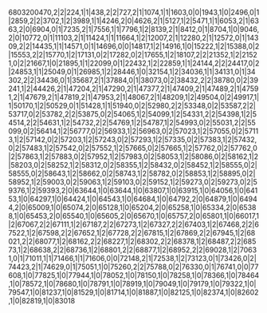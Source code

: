6803200470,2|2|224,1|1|438,2|2|727,2|1|1074,1|1|1603,0|0|1943,1|0|2496,0|1|2859,2|2|3702,1|2|3989,1|1|4246,2|0|4626,2|1|5127,1|2|5471,1|1|6053,2|1|6363,2|0|6904,0|1|7235,2|1|7556,1|1|7796,1|2|8139,2|1|8412,0|1|8704,1|0|9046,2|0|10772,0|1|11103,2|1|11424,1|1|11664,1|2|12007,2|1|12280,2|1|12572,0|1|14309,2|2|14435,1|1|14571,0|1|14696,0|0|14817,1|2|14916,1|0|15222,1|2|15388,0|2|15553,2|2|15770,1|2|17131,0|2|17282,0|2|17655,1|2|18107,2|2|21352,1|2|21521,0|2|21667,1|0|21895,1|1|22099,0|1|22432,1|2|22859,1|1|24144,2|2|24417,0|2|24853,1|1|25049,0|1|26985,1|2|28446,1|0|32154,1|2|34036,1|1|34131,0|1|34302,2|2|34436,0|1|35687,2|1|37884,0|1|38073,0|2|38432,2|2|38780,0|2|39241,1|2|44426,2|1|47204,2|1|47290,2|1|47377,2|1|47409,2|1|47489,2|1|47591,2|1|47679,2|1|47819,2|1|47953,2|1|48067,2|1|48209,1|2|49504,0|2|49917,1|1|50170,1|2|50529,0|1|51428,1|1|51940,0|2|52980,2|2|53348,0|2|53587,2|2|53717,0|2|53782,2|2|53875,0|2|54065,1|2|54099,1|2|54331,2|2|54398,1|2|54514,2|2|54631,1|2|54732,2|2|54769,1|2|54787,1|2|54993,0|2|55031,2|2|55099,0|2|56414,1|2|56777,0|2|56933,1|2|56963,0|2|57023,1|2|57055,0|2|57113,1|2|57142,0|2|57203,1|2|57243,0|2|57293,1|2|57335,0|2|57383,1|2|57432,0|2|57483,1|2|57542,0|2|57552,1|2|57665,0|2|57665,1|2|57762,0|2|57762,0|2|57863,1|2|57883,0|2|57952,1|2|57983,0|2|58053,1|2|58086,0|2|58162,1|2|58203,0|2|58252,1|2|58312,0|2|58355,1|2|58432,0|2|58452,1|2|58555,0|2|58555,0|2|58643,1|2|58662,0|2|58743,1|2|58782,0|2|58853,1|2|58895,0|2|58952,1|2|59003,0|2|59063,1|2|59103,0|2|59152,1|2|59273,0|2|59273,0|2|59376,1|2|59393,2|0|63644,1|0|63644,1|0|63807,1|0|63915,1|0|64056,1|0|64153,1|0|64297,1|0|64424,1|0|64543,1|0|64684,1|0|64792,2|0|64879,1|0|64944,2|0|65009,1|0|65074,2|0|65128,1|0|65204,2|0|65258,1|0|65334,2|0|65388,1|0|65453,2|0|65540,1|0|65605,2|0|65670,1|0|65757,2|0|65801,1|0|66017,1|2|67067,2|2|67111,1|2|67187,2|2|67273,1|2|67327,2|2|67403,1|2|67468,2|2|67522,1|2|67598,2|2|67652,1|2|67728,2|2|67815,1|2|67869,2|2|67945,1|2|68021,2|2|68077,1|2|68162,2|2|68227,1|2|68302,2|2|68378,1|2|68487,2|2|68573,1|2|68638,2|2|68736,1|2|68801,2|2|68877,1|2|68952,2|2|69028,1|2|70631,0|1|71011,1|1|71466,1|1|71606,0|0|72148,2|1|72538,1|2|73123,0|1|73426,0|2|74423,2|1|74629,0|1|75051,1|0|75260,2|2|75788,0|2|76330,0|1|76741,0|0|77608,1|0|77825,1|0|77944,1|0|78052,1|0|78150,1|0|78258,1|0|78366,1|0|78464,1|0|78572,1|0|78680,1|0|78791,1|0|78919,1|0|79049,1|0|79179,1|0|79322,1|0|79547,1|0|81237,1|0|81529,1|0|81714,1|0|81887,1|0|82125,1|0|82374,1|0|82602,1|0|82819,1|0|83018
